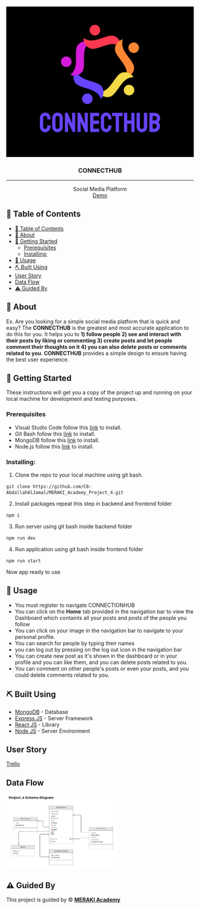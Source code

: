 <p align="center">
<a target="_blank" rel="noopener noreferrer">
 <img src="./images/logo.png" alt="Project logo">
 </a>
</p>

<h3 align="center">CONNECTHUB
</h3>

---

<p align="center"> Social Media Platform
    <br> 
<a href=''>Demo</a>
    <br> 
</p>

## 📝 Table of Contents

- [📝 Table of Contents](#-table-of-contents)
- [🧐 About ](#-about-)
- [🏁 Getting Started ](#-getting-started-)
  - [Prerequisites](#prerequisites)
  - [Installing:](#installing)
- [🎈 Usage ](#-usage-)
- [⛏️ Built Using ](#️-built-using-)
- [User Story ](#user-story-)
- [Data Flow ](#data-flow-)
- [⚠️ Guided By ](#️-guided-by-)

## 🧐 About <a name = "about"></a>

Ex. Are you looking for a simple social media platform that is quick and easy? The **CONNECTHUB** is the greatest and most accurate application to do this for you. It helps you to **1) follow people 2) see and interact with their posts by liking or commenting 3) create posts and let people comment their thoughts on it 4) you can also delete posts or comments related to you**. **CONNECTHUB** provides a simple design to ensure having the best user experience.

## 🏁 Getting Started <a name = "getting_started"></a>

These instructions will get you a copy of the project up and running on your local machine for development and testing purposes.

### Prerequisites

- Visual Studio Code follow this <a href='https://code.visualstudio.com/download'>link</a> to install.
- Git Bash follow this <a href='https://git-scm.com/downloads'>link</a> to install.
- MongoDB follow this <a href='https://www.mongodb.com/'>link</a> to install.
- Node.js follow this <a href='https://nodejs.org/en/download'>link</a> to install.

### Installing:

1. Clone the repo to your local machine using git bash.

```
git clone https://github.com/C8-AbdallahAlJamal/MERAKI_Academy_Project_4.git
```

2. Install packages repeat this step in backend and frontend folder

```
npm i
```

3. Run server using git bash inside backend folder

```
npm run dev
```

4. Run application using git bash inside frontend folder

```
npm run start
```

Now app ready to use

## 🎈 Usage <a name="usage"></a>

- You must register to navigate CONNECTIONHUB
- You can click on the **Home** tab provided in the navigation bar to view the Dashboard which containts all your posts and posts of the people you follow
- You can click on your image in the navigation bar to navigate to your personal profile.
- You can search for people by typing their names
- you can log out by pressing on the log out icon in the navigation bar
- You can create new post as it's shown in the dashboard or in your profile and you can like them, and you can delete posts related to you.
- You can comment on other people's posts or even your posts, and you could delete comments related to you.


## ⛏️ Built Using <a name = "built_using"></a>

- [MongoDB](https://www.mongodb.com/) - Database
- [Express JS](https://expressjs.com/) - Server Framework
- [React JS](https://https://reactjs.org/) - Library
- [Node JS](https://nodejs.org/en/) - Server Environment

## User Story <a name = "#user_story"></a>

<a href='https://trello.com/b/AmIQH62i/merakiacademyproject4'>Trello</a>

## Data Flow <a name = "#data_flow"></a>

<img width=300px height=200px src="./images/Schema Diagram.png" alt="Diagram"></a>

## ⚠️ Guided By <a name = "guided_by"></a>

This project is guided by ©️ **[MERAKI Academy](https://www.meraki-academy.org)**